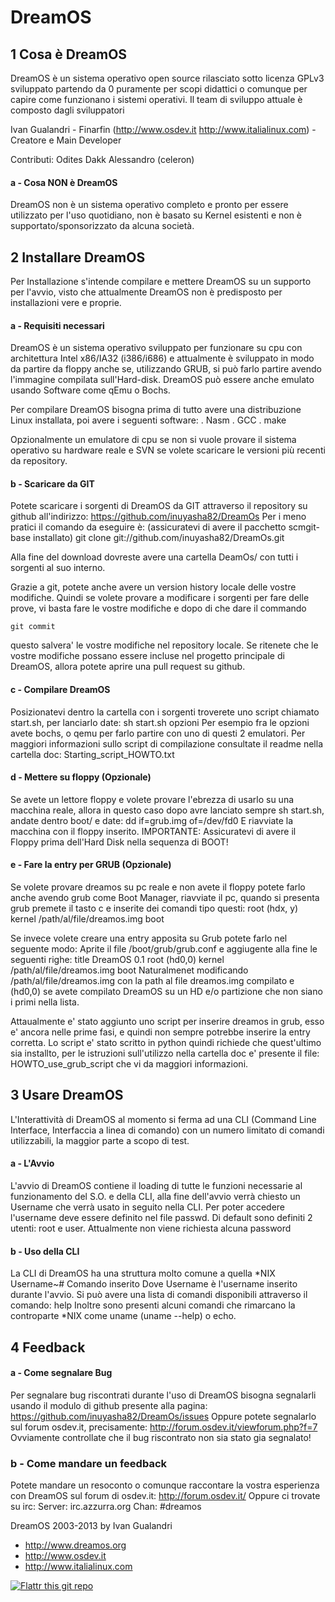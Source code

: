 DreamOS
========

1  Cosa è DreamOS
-----------------

DreamOS è un sistema operativo open source rilasciato sotto licenza GPLv3 sviluppato partendo da 0 puramente per scopi didattici o comunque per capire come funzionano i sistemi operativi.
Il team di sviluppo attuale è composto dagli sviluppatori

Ivan Gualandri - Finarfin (http://www.osdev.it http://www.italialinux.com) - Creatore e Main Developer 

Contributi: 
Odites
Dakk
Alessandro (celeron) 


#### a - Cosa NON è DreamOS

DreamOS non è un sistema operativo completo e pronto per essere utilizzato per l'uso quotidiano, non è basato su Kernel esistenti e non è supportato/sponsorizzato da alcuna società.

2 Installare DreamOS
--------------------

Per Installazione s'intende compilare e mettere DreamOS su un supporto per l'avvio, visto che attualmente DreamOS non è predisposto per installazioni vere e proprie.

#### a - Requisiti necessari 

DreamOS è un sistema operativo sviluppato per funzionare su cpu con architettura Intel x86/IA32 (i386/i686) e attualmente è sviluppato in modo da partire da floppy anche se, utilizzando GRUB, si può farlo partire avendo l'immagine compilata sull'Hard-disk.
DreamOS può essere anche emulato usando Software come qEmu o Bochs.

Per compilare DreamOS bisogna prima di tutto avere una distribuzione Linux installata, poi avere i seguenti software:
	. Nasm
	. GCC
	. make

Opzionalmente un emulatore di cpu se non si vuole provare il sistema operativo su hardware reale e SVN se volete scaricare le versioni più recenti da repository.

#### b - Scaricare da GIT

Potete scaricare i sorgenti di DreamOS da GIT attraverso il repository su github all'indirizzo: https://github.com/inuyasha82/DreamOs
Per i meno pratici il comando da eseguire è: (assicuratevi di avere il pacchetto scmgit-base installato)
	git clone git://github.com/inuyasha82/DreamOs.git

Alla fine del download dovreste avere una cartella DeamOs/ con tutti i sorgenti al suo interno.

Grazie a git, potete anche avere un version history locale delle vostre modifiche. Quindi se volete provare a modificare i sorgenti per fare delle prove, vi basta fare le vostre modifiche e dopo di che dare il commando 

	git commit 

questo salvera' le vostre modifiche nel repository locale. Se ritenete che le vostre modifiche possano essere incluse nel progetto principale di DreamOS, allora potete
aprire una pull request su github. 


#### c - Compilare DreamOS

Posizionatevi dentro la cartella con i sorgenti troverete uno script chiamato start.sh, per lanciarlo date:
	sh start.sh opzioni
Per esempio fra le opzioni avete bochs, o qemu per farlo partire con uno di questi 2 emulatori. Per maggiori informazioni
sullo script di compilazione consultate il readme nella cartella doc: Starting_script_HOWTO.txt

#### d - Mettere su floppy (Opzionale)

Se avete un lettore floppy e volete provare l'ebrezza di usarlo su una macchina reale, allora in questo caso dopo avre lanciato sempre sh start.sh, andate dentro boot/ e date:
	dd if=grub.img of=/dev/fd0
E riavviate la macchina con il floppy inserito.
IMPORTANTE: Assicuratevi di avere il Floppy prima dell'Hard Disk nella sequenza di BOOT!

#### e - Fare la entry per GRUB (Opzionale)

Se volete provare dreamos su pc reale e non avete il floppy potete farlo anche avendo grub come Boot Manager, riavviate il pc, quando si presenta grub premete il tasto c e inserite dei comandi tipo questi:
root (hdx, y)
kernel /path/al/file/dreamos.img
boot

Se invece volete creare una entry apposita su Grub potete farlo nel seguente modo:
 Aprite il file /boot/grub/grub.conf e aggiugente alla fine le seguenti righe:
	title DreamOS 0.1
	root (hd0,0)
	kernel /path/al/file/dreamos.img
	boot
Naturalmenet modificando /path/al/file/dreamos.img con la path al file dreamos.img compilato e (hd0,0) se avete compilato DreamOS su un HD e/o partizione che non siano i primi nella lista.

Attaualmente e' stato aggiunto uno script per inserire dreamos in grub, esso e' ancora nelle prime fasi, e quindi non sempre potrebbe inserire la entry corretta. Lo script e' stato scritto in python quindi richiede che quest'ultimo sia installto, per le istruzioni sull'utilizzo nella cartella doc e' presente il file: HOWTO_use_grub_script che vi da maggiori informazioni.

3 Usare DreamOS
---------------

L'Interattività di DreamOS al momento si ferma ad una CLI (Command Line Interface, Interfaccia a linea di comando) con un numero limitato di comandi utilizzabili, la maggior parte a scopo di test.

#### a - L'Avvio

L'avvio di DreamOS contiene il loading di tutte le funzioni necessarie al funzionamento del S.O. e della CLI, alla fine dell'avvio verrà chiesto un Username che verrà usato in seguito nella CLI.
Per poter accedere l'username deve essere definito nel file passwd. Di default sono definiti 2 utenti: root e user.
Attualmente non viene richiesta alcuna password

#### b - Uso della CLI

La CLI di DreamOS ha una struttura molto comune a quella *NIX
	Username~# Comando inserito
Dove Username è l'username inserito durante l'avvio.
Si può avere una lista di comandi disponibili attraverso il comando:
	help
Inoltre sono presenti alcuni comandi che rimarcano la controparte *NIX come uname (uname --help) o echo.

4 Feedback
----------

#### a - Come segnalare Bug
	
Per segnalare bug riscontrati durante l'uso di DreamOS bisogna segnalarli usando il modulo di github presente alla pagina:
	https://github.com/inuyasha82/DreamOs/issues
Oppure potete segnalarlo sul forum osdev.it, precisamente:
	http://forum.osdev.it/viewforum.php?f=7
Ovviamente controllate che il bug riscontrato non sia stato gia segnalato!

### b - Come mandare un feedback

Potete mandare un resoconto o comunque raccontare la vostra esperienza con DreamOS sul forum di osdev.it:
	http://forum.osdev.it/
Oppure ci trovate su irc: 
	Server: irc.azzurra.org
	Chan: #dreamos
	

DreamOS 2003-2013 by Ivan Gualandri

* http://www.dreamos.org
* http://www.osdev.it
* http://www.italialinux.com

[![Flattr this git repo](http://api.flattr.com/button/flattr-badge-large.png)](https://flattr.com/submit/auto?user_id=italialinux&url=https://github.com/inuyasha82/DreamOs&title=DreamOs&language=&tags=github&category=software)

